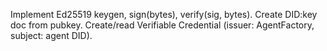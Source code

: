 Implement Ed25519 keygen, sign(bytes), verify(sig, bytes).
Create DID:key doc from pubkey.
Create/read Verifiable Credential (issuer: AgentFactory, subject: agent DID).

